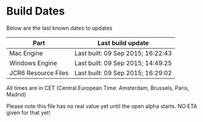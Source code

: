 # Build Dates

Below are the last known dates to updates

Part | Last build update
-----|-----
Mac Engine | Last built: 09 Sep 2015; 16:22:43
Windows Engine | Last built: 09 Sep 2015; 14:49:25
JCR6 Resource Files | Last built: 09 Sep 2015; 16:29:02
All times are in CET (Central European Time: Amsterdam, Brussels, Paris, Madrid)


Please note this file has no real value yet until the open alpha starts. NO ETA given for that yet!
